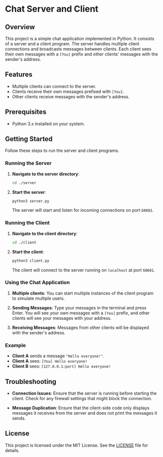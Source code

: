 # Chat Server and Client

## Overview

This project is a simple chat application implemented in Python. It consists of a server and a client program. The server handles multiple client connections and broadcasts messages between clients. Each client sees their own messages with a `[You]` prefix and other clients' messages with the sender's address.

## Features

- Multiple clients can connect to the server.
- Clients receive their own messages prefixed with `[You]`.
- Other clients receive messages with the sender's address.

## Prerequisites

- Python 3.x installed on your system.

## Getting Started

Follow these steps to run the server and client programs.

### Running the Server

1. **Navigate to the server directory**:

    ```bash
    cd ./server
    ```

2. **Start the server**:

    ```bash
    python3 server.py
    ```

    The server will start and listen for incoming connections on port `60601`.

### Running the Client

1. **Navigate to the client directory**:

    ```bash
    cd ./client
    ```

2. **Start the client**:

    ```bash
    python3 client.py
    ```

    The client will connect to the server running on `localhost` at port `60601`.

### Using the Chat Application

1. **Multiple clients**: You can start multiple instances of the client program to simulate multiple users.

2. **Sending Messages**: Type your messages in the terminal and press Enter. You will see your own messages with a `[You]` prefix, and other clients will see your messages with your address.

3. **Receiving Messages**: Messages from other clients will be displayed with the sender's address.

### Example

- **Client A** sends a message `"Hello everyone!"`.
- **Client A** sees: `[You] Hello everyone!`
- **Client B** sees: `[127.0.0.1:port] Hello everyone!`

## Troubleshooting

- **Connection Issues**: Ensure that the server is running before starting the client. Check for any firewall settings that might block the connection.

- **Message Duplication**: Ensure that the client-side code only displays messages it receives from the server and does not print the messages it sends.

## License

This project is licensed under the MIT License. See the [LICENSE](LICENSE) file for details.
